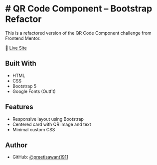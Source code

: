 
# # QR Code Component – Bootstrap Refactor

This is a refactored version of the QR Code Component challenge from Frontend Mentor.

🔗 [Live Site](https://preetisawant1911.github.io/qr-code-bootstrap-refactor/)

## Built With
- HTML
- CSS
- Bootstrap 5
- Google Fonts (Outfit)

## Features
- Responsive layout using Bootstrap
- Centered card with QR image and text
- Minimal custom CSS

## Author
- GitHub: [@preetisawant1911](https://github.com/preetisawant1911)